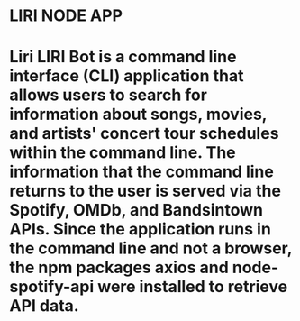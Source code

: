 
<h1>LIRI NODE APP<h1>
<p>Liri LIRI Bot is a command line interface (CLI) application that allows users to search for information about songs, movies, and artists' concert tour schedules within the command line. The information that the command line returns to the user is served via the Spotify, OMDb, and Bandsintown APIs. Since the application runs in the command line and not a browser, the npm packages axios and node-spotify-api were installed to retrieve API data.<p>